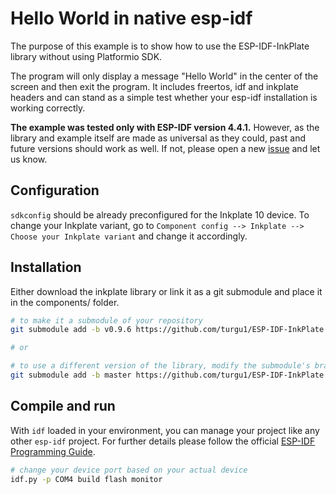 # Hello World in native esp-idf

The purpose of this example is to show how to use the ESP-IDF-InkPlate library without using Platformio SDK.

The program will only display a message "Hello World" in the center of the screen and then exit the program. It includes freertos, idf and inkplate headers and can stand as a simple test whether your esp-idf installation is working correctly.

**The example was tested only with ESP-IDF version 4.4.1.** However, as the library and example itself are made as universal as they could, past and future versions should work as well. If not, please open a new [issue](https://github.com/turgu1/ESP-IDF-InkPlate/issues) and let us know.

## Configuration

`sdkconfig` should be already preconfigured for the Inkplate 10 device. To change your Inkplate variant, go to `Component config --> Inkplate --> Choose your Inkplate variant` and change it accordingly.

## Installation

Either download the inkplate library or link it as a git submodule and place it in the components/ folder.

```sh
# to make it a submodule of your repository
git submodule add -b v0.9.6 https://github.com/turgu1/ESP-IDF-InkPlate.git components/inkplate

# or

# to use a different version of the library, modify the submodule's branch accordingly
git submodule add -b master https://github.com/turgu1/ESP-IDF-InkPlate.git components/inkplate
```

## Compile and run

With `idf` loaded in your environment, you can manage your project like any other `esp-idf` project. For further details please follow the official [ESP-IDF Programming Guide](https://docs.espressif.com/projects/esp-idf/en/latest/esp32/api-guides/tools/idf-py.html).

```sh
# change your device port based on your actual device
idf.py -p COM4 build flash monitor
```